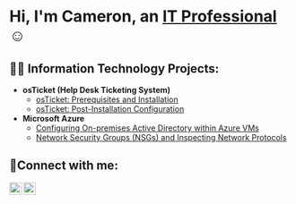 <h1>Hi, I'm Cameron, an <a href="https://linkedin.com/in/cameron-spence-23932b267">IT Professional</a>☺</h1>

<h2>👨‍💻 Information Technology Projects:</h2>

- <b>osTicket (Help Desk Ticketing System)</b>
  - [osTicket: Prerequisites and Installation](https://github.com/CamSpence/osticket-prereqs)
  - [osTicket: Post-Installation Configuration](https://github.com/CamSpence/post-install-config)
- <b>Microsoft Azure</b>
  - [Configuring On-premises Active Directory within Azure VMs](https://github.com/CamSpence/configure-ad)
  - [Network Security Groups (NSGs) and Inspecting Network Protocols](https://github.com/CamSpence/azure-network-protocols)

<h2>🤳Connect with me:</h2>

[<img align="left" alt="Josh | Twitter" width="22px" src="https://cdn.jsdelivr.net/npm/simple-icons@v3/icons/twitter.svg" />][twitter]
[<img align="left" alt="Josh | LinkedIn" width="22px" src="https://cdn.jsdelivr.net/npm/simple-icons@v3/icons/linkedin.svg" />][linkedin]

[twitter]: https://x.com/CameronSpence94
[linkedin]: https://linkedin.com/in/cameron-spence-23932b267
